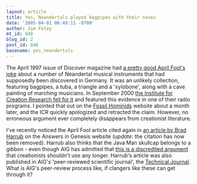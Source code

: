 ```yaml
---
layout: article
title: Yes, Neandertals played bagpipes with their noses
date: '2005-04-01 06:49:11 -0700'
author: Jim Foley
mt_id: 848
blog_id: 2
post_id: 848
basename: yes_neandertals
---
```

The April 1997 issue of Discover magazine had [a pretty good April Fool's joke](http://www.talkorigins.org/faqs/homs/fool97.html) about a number of Neandertal musical instruments that had supposedly been discovered in Germany. It was an unlikely collection, featuring bagpipes, a tuba, a triangle and a 'xylobone', along with a cave painting of marching musicians. In September 2000 [the Institute for Creation Research fell for it](http://www.talkorigins.org/faqs/homs/aprilfool.html) and featured this evidence in one of their radio programs. I pointed that out on the [Fossil Hominids](http://www.talkorigins.org/faqs/homs) website about a month later, and the ICR quickly apologized and retracted the claim. However, no erroneous argument ever completely disappears from creationist literature.

I've recently noticed the April Fool article cited again in [an article by Brad Harrub](http://www.answersingenesis.org/docs2004/0825lawrence.asp) on the Answers in Genesis website (_update_: the citation has now been removed). Harrub also thinks that the Java Man skullcap belongs to a gibbon - even though AIG has admitted that [this is a discredited argument](http://www.answersingenesis.org/home/area/faq/dont_use.asp#java_man) that creationists shouldn't use any longer.
Harrub's article was also published in AIG's 'peer-reviewed scientific journal', the [Technical Journal](http://www.answersingenesis.org/tj/archive/). What is AIG's peer-review process like, if clangers like these can get through it?
